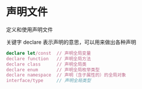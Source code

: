 # 声明文件

定义和使用声明文件

关键字 declare 表示声明的意思，可以用来做出各种声明

```ts
declare let/const  // 声明全局变量
declare function   // 声明全局方法
declare class      // 声明全局类
declare enum       // 声明全局枚举类型
declare namespace  // 声明（含子属性的）的全局对象
interface/type     // 声明全局类型
```
